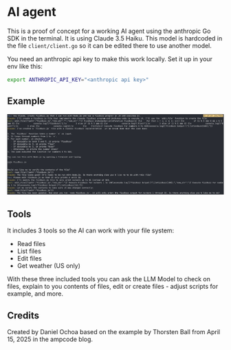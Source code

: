# AI agent

This is a proof of concept for a working AI agent using the anthropic Go SDK in the terminal. It is using
Claude 3.5 Haiku. This model is hardcoded in the file `client/client.go` so it can be edited there to use another
model.

You need an anthropic api key to make this work locally. Set it up in your env like this:
```bash
export ANTHROPIC_API_KEY="<anthropic api key>"
```

## Example
![Example](https://github.com/DanielOchoa/ai-agent/blob/7a47ba27f571c82dadbe8da1a85c4f7b3514bb85/assets/example.png)

## Tools

It includes 3 tools so the AI can work with your file system:

- Read files
- List files
- Edit files
- Get weather (US only)

With these three included tools you can ask the LLM Model to check on files, explain to you contents of files,
edit or create files - adjust scripts for example, and more.

## Credits

Created by Daniel Ochoa based on the example by Thorsten Ball from  April 15, 2025 in the ampcode blog.


